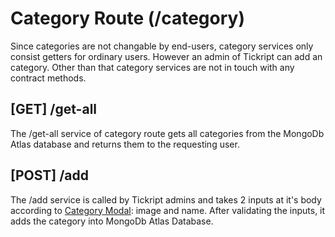 # Category Route (/category)
Since categories are not changable by end-users, category services only consist getters for ordinary users. However an admin of Tickript can add an category. Other than that category services are not in touch with any contract methods.

## [GET] /get-all 
The /get-all service of category route gets all categories from the MongoDb Atlas database and returns them to the requesting user.

## [POST] /add 
The /add service is called by Tickript admins and takes 2 inputs at it's body according to [Category Modal](/Modals/category.md): image and name. After validating the inputs, it adds the category into MongoDb Atlas Database. 